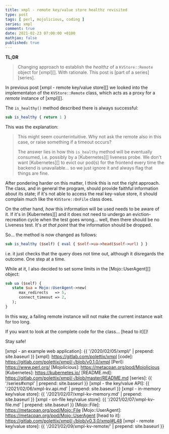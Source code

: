 ```yaml
---
title: xmpl - remote key/value store healthz revisited
type: post
tags: [ perl, mojolicious, coding ]
series: xmpl
comment: true
date: 2021-02-23 07:00:00 +0100
mathjax: false
published: true
---
```


**TL;DR**

> Changing approach to establish the *healthz* of a `KVStore::Remote`
> object for [xmpl][]. With rationale.
> This post is [part of a series][series].

In previous post [xmpl - remote key/value store][] we looked into the
implementaton of the `KVStore::Remote` class, which acts as a proxy for
a *remote* instance of [xmpl][].

The `is_healthy()` method described there is always successful:

```perl
sub is_healthy { return 1 }
```

This was the explanation:

> This might seem counterintuitive. Why not ask the remote also in this
> case, or raise something if a timeout occurs?
>
> The answer lies in how this `is_healthy` method will be eventually
> consumed, i.e. possibly by a [Kubernetes][] liveness probe. We don't
> want [Kubernetes][] to evict our pod(s) for the frontend every time
> the backend is unavailable... so we just ignore it and always flag
> that things are fine.

After pondering harder on this matter, I think this is not the right
approach. The class, and in general the program, should provide faithful
information about its state; if it's not able to access the real
key-value store, it should complain much like the `KVStore::OnFile`
class does.

On the other hand, *how* this information will be used needs to be aware
of it. If it's in [Kubernetes][] and it does not need to undergo an
eviction-recreation cycle when the test goes wrong... well, then there
should be no Liveness test. It's *at that point* that the information
should be dropped.

So... the method is now changed as follows:

```perl
sub is_healthy ($self) { eval { $self->ua->head($self->url) } }
```

i.e. it just checks that the query does not time out, although it
disregards the outcome. One step at a time.

While at it, I also decided to set some limits in the
[Mojo::UserAgent][] object:

```perl
sub ua ($self) {
   state $ua = Mojo::UserAgent->new(
      max_redirects   => 5,
      connect_timeout => 2,
   );
}
```

In this way, a failing remote instance will not make the current
instance wait for too long.

If you want to look at the complete code for the class... [head to
it][]!

Stay safe!



[xmpl - an example web application]: {{ '/2020/02/05/xmpl/' | prepend: site.baseurl }}
[xmpl]: https://gitlab.com/polettix/xmpl
[code]: https://gitlab.com/polettix/xmpl/-/blob/v0.1.0/xmpl
[Perl]: https://www.perl.org/
[Mojolicious]: https://metacpan.org/pod/Mojolicious
[Kubernetes]: https://kubernetes.io/
[README.md]: https://gitlab.com/polettix/xmpl/-/blob/master/README.md
[series]: {{ '/series#xmpl' | prepend: site.baseurl }}
[xmpl - the key/value API]: {{ '/2021/02/06/xmpl-kv.api.md' | prepend: site.baseurl }}
[xmpl - in-memory key/value store]: {{ '/2021/02/07/xmpl-kv-memory.md' | prepend: site.baseurl }}
[xmpl - on-file key/value store]: {{ '/2021/02/07/xmpl-kv-file.md' | prepend: site.baseurl }}
[Mojo::File]: https://metacpan.org/pod/Mojo::File
[Mojo::UserAgent]: https://metacpan.org/pod/Mojo::UserAgent
[head to it]: https://gitlab.com/polettix/xmpl/-/blob/v0.3.0/xmpl#L48
[xmpl - remote key/value store]: {{ '/2021/02/09/xmpl-kv-remote/' | prepend: site.baseurl }}
